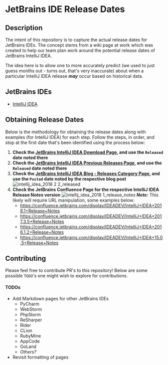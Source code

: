 # JetBrains IDE Release Dates

## Description
The intent of this repository is to capture the actual release dates for JetBrains IDEs.
The concept stems from a wiki page at work which was created to help our team plan work around the potential release dates of JetBrains IntelliJ IDEA.

The idea here is to allow one to more accurately predict (we used to just guess months out - turns out, that's very inaccurate) about when a particular IntelliJ IDEA release ***may*** occur based on historical data.

## JetBrains IDEs
- [IntelliJ IDEA](ides/IntelliJ_IDEA_Release_Dates.md)

## Obtaining Release Dates
Below is the methodology for obtaining the release dates along with examples (for IntelliJ IDEA) for each step. Follow the steps, in order, and stop at the first date that's been identified using the process below:
1) **Check the [JetBrains IntelliJ IDEA Download Page](https://www.jetbrains.com/idea/download/), and use the `Released` date noted there**
2) **Check the [JetBrains IntelliJ IDEA Previous Releases Page](https://www.jetbrains.com/idea/download/previous.html), and use the `Released` date noted there**
3) **Check the [JetBrains IntelliJ IDEA Blog - Releases Category Page](https://blog.jetbrains.com/idea/category/releases/), and use the `Posted` date noted by the respective blog post**
![intellij_idea_2018 2 2_released](https://user-images.githubusercontent.com/6374067/49457306-7cc5d200-f79f-11e8-91fc-9505439e40c6.png)
4) **Check the JetBrains Confluence Page for the respective IntelliJ IDEA Release Notes version**
![intellij_idea_2018 1_release_notes](https://user-images.githubusercontent.com/6374067/49457372-8f400b80-f79f-11e8-924e-59bb58a70716.png)
_**Note:**_ This likely will require URL manipulation, some examples below:
    * https://confluence.jetbrains.com/display/IDEADEV/IntelliJ+IDEA+2018.1+Release+Notes
    * https://confluence.jetbrains.com/display/IDEADEV/IntelliJ+IDEA+2017.3.5+Release+Notes
    * https://confluence.jetbrains.com/display/IDEADEV/IntelliJ+IDEA+2016.1.2+Release+Notes
    * https://confluence.jetbrains.com/display/IDEADEV/IntelliJ+IDEA+15.0.5+Release+Notes 
    
    
## Contributing
Please feel free to contribute PR's to this repository! Below are some possible `TODO`'s one might wish to explore for contributions.
#### TODOs
- Add Markdown pages for other JetBrains IDEs
    - PyCharm
    - WebStorm
    - PhpStorm
    - ReSharper
    - Rider
    - CLion
    - RubyMine
    - AppCode
    - GoLand
    - _Others?_
- Revisit formatting of pages